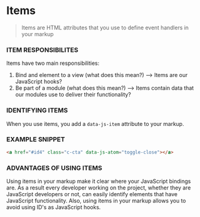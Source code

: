 [//]: # ({{#wrapWith "grid-row"}})
[//]: #     ({{#wrapWith "grid-col" colClasses="is-col-mobile-l-12"}})

# Items

> Items are HTML attributes that you use to define event handlers in your markup


### ITEM RESPONSIBILITES
Items have two main responsibilities:
1. Bind and element to a view (what does this mean?) --> Items are our JavaScript hooks?
1. Be part of a module (what does this mean?) --> Items contain data that our modules use to deliver their functionality?

[//]: #     ({{/wrapWith}})
[//]: # ({{/wrapWith}})
[//]: # ({{#wrapWith "grid-row"}})
[//]: #     ({{#wrapWith "grid-col" colClasses="is-col-mobile-l-6"}})

### IDENTIFYING ITEMS
When you use items, you add a `data-js-item` attribute to your markup.

[//]: #     ({{/wrapWith}})
[//]: #     ({{#wrapWith "grid-col" colClasses="is-col-mobile-l-6"}})

### EXAMPLE SNIPPET

```html
<a href="#id4" class="c-cta" data-js-atom="toggle-close"></a>
```

[//]: #     ({{/wrapWith}})
[//]: # ({{/wrapWith}})
[//]: # ({{#wrapWith "grid-row"}})
[//]: #     ({{#wrapWith "grid-col" colClasses="is-col-mobile-l-12"}})

### ADVANTAGES OF USING ITEMS
Using items in your markup make it clear where your JavaScript bindings are. As a result every developer working on the project, whether they are JavaScript developers or not, can easily identify elements that have JavaScript functionality. Also, using items in your markup allows you to avoid using ID's as JavaScript hooks.

[//]: #     ({{/wrapWith}})
[//]: # ({{/wrapWith}})
